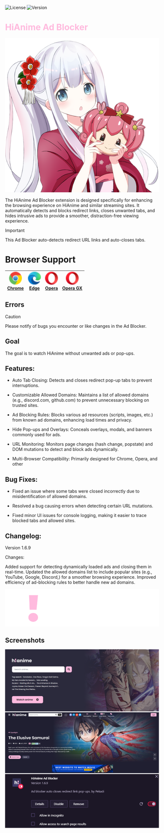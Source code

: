 ![License](https://img.shields.io/badge/license-MIT-green) ![Version](https://img.shields.io/badge/version-1.6.9-brightgreen)

<h1 style="color:#ffbade;">HiAnime Ad Blocker</h1>

![Banner](https://github.com/Pekadii/HiAnimeAdBlocker/blob/main/Images/Banner.png)

The HiAnime Ad Blocker extension is designed specifically for enhancing the browsing experience on HiAnime and similar streaming sites. It automatically detects and blocks redirect links, closes unwanted tabs, and hides intrusive ads to provide a smoother, distraction-free viewing experience.

> [!IMPORTANT]
> 
> This Ad Blocker auto-detects redirect URL links and auto-closes tabs.


# Browser Support

| <a href="https://www.google.com/chrome/"><img src="./logos/chrome.svg" width="42px" /><br /><span>Chrome</span></a> | <a href="https://www.microsoft.com/edge"><img src="./logos/edge.svg" width="42px" /><br /><span>Edge</span></a> | <a href="https://www.opera.com/"><img src="./logos/opera.svg" width="42px" /><br /><span>Opera</span></a> | <a href="https://www.opera.com/gx"><img src="./logos/operagx.svg" width="42px" /><br /><span>Opera GX</span></a> |
| ---- | ---- | ---- | ---- |



## Errors
> [!CAUTION]
> Please notify of bugs you encounter or like changes in the Ad Blocker.


## Goal

The goal is to watch HiAnime without unwanted ads or pop-ups.

## Features:

- Auto Tab Closing: Detects and closes redirect pop-up tabs to prevent interruptions.
  
- Customizable Allowed Domains: Maintains a list of allowed domains (e.g., discord.com, github.com) to prevent unnecessary blocking on trusted sites.
  
- Ad Blocking Rules: Blocks various ad resources (scripts, images, etc.) from known ad domains, enhancing load times and privacy.
  
- Hide Pop-ups and Overlays: Conceals overlays, modals, and banners commonly used for ads.
  
- URL Monitoring: Monitors page changes (hash change, popstate) and DOM mutations to detect and block ads dynamically.
  
- Multi-Browser Compatibility: Primarily designed for Chrome, Opera, and other


## Bug Fixes:

- Fixed an issue where some tabs were closed incorrectly due to misidentification of allowed domains.
  
- Resolved a bug causing errors when detecting certain URL mutations.
  
- Fixed minor UI issues for console logging, making it easier to trace blocked tabs and allowed sites.
  

## Changelog:

Version 1.6.9

Changes:

Added support for detecting dynamically loaded ads and closing them in real-time.
Updated the allowed domains list to include popular sites (e.g., YouTube, Google, Discord,) for a smoother browsing experience.
Improved efficiency of ad-blocking rules to better handle new ad domains.

![Logo](https://github.com/Pekadii/HiAnimeAdBlocker/blob/main/Images/logo.png)

## Screenshots

![Ad Blocker Screenshot](https://github.com/Pekadii/HiAnimeAdBlocker/blob/main/Images/HiAnime.png)
![Ad Blocker Screenshot](https://github.com/Pekadii/HiAnimeAdBlocker/blob/main/Images/HiAnime-Home.png)
![Ad Blocker Screenshot](https://github.com/Pekadii/HiAnimeAdBlocker/blob/main/Images/Thumbnail.png)


